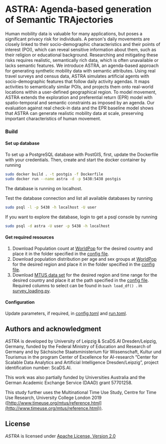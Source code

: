 # ASTRA: Agenda-based generation of Semantic TRAjectories

Human mobility data is valuable for many applications, but poses a significant privacy risk for individuals. A person's daily movements are closely linked to their socio-demographic characteristics and their points of interest (POI), which can reveal sensitive information about them, such as their religion or educational background. 
Researching and mitigating these risks requires realistic, semantically rich data, which is often unavailable or lacks semantic features. 
We introduce ASTRA, an agenda-based approach for generating synthetic mobility data with semantic attributes. 
Using real travel surveys and census data, ASTRA simulates artificial agents with socio-demographic features that follow daily activity agendas. It maps activities to semantically similar POIs, and projects them onto real-world locations within a user-defined geographical region. 
To model movement, ASTRA extends the exploration and preferential return (EPR) model with spatio-temporal and semantic constraints as imposed by an agenda. 
Our evaluation against real check-in data and the EPR baseline model shows that ASTRA can generate realistic mobility data at scale, preserving important characteristics of human movement.


### Build
#### Set up database
To set up a PostgreSQL database with PostGIS, first, update the Dockerfile with your credentials. Then, create and 
start the docker container by running
```bash
sudo docker build . -t postgis -f Dockerfile
sudo docker run --name astra -d -p 5438:5438 postgis
```
The database is running on localhost.

Test the database connection and list all available databases by running
```bash
sudo psql -l -p 5438 -h localhost -U user
```

If you want to explore the database, login to get a psql console by running
```bash
sudo psql -d astra -U user -p 5438 -h localhost
```

#### Get required resources
1) Download Population count at [WorldPop](https://hub.worldpop.org) for the desired country and place it in the folder specified in the [config file](configs/config.toml).
2) Download population distribution per age and sex groups at [WorldPop](https://hub.worldpop.org) for the desired region and place it in the folder specified in the [config file](configs/config.toml).
3) Download [MTUS data set](https://www.mtusdata.org/mtus/) for the desired region and time range for the desired country and place it at the path specified in the [config file](configs/config.toml). Required columns to select can be found in ```bash load_df() ```.
in [survey_loading.py](src/survey_processing/loading/survey_loading.py).

#### Configuration
Update parameters, if required, in [config.toml](configs/config.toml) and [run.toml](configs/run.toml).


## Authors and acknowledgment
*ASTRA* is developed by University of Leipzig & ScaDS.AI Dresden/Leipzig, Germany, funded by the Federal Ministry of 
Education and Research of Germany and by Sächsische Staatsministerium für Wissenschaft, Kultur und Tourismus in the 
program Center of Excellence for AI-research ”Center for Scalable Data Analytics and Artificial Intelligence 
Dresden/Leipzig”, project identification number: ScaDS.AI.

This work was also partially funded by Universities Australia and the German Academic Exchange Service (DAAD) grant 57701258. 

This study further uses the Multinational Time Use Study, Centre for Time Use Research, University College London 2019 ([http://www.timeuse.org/mtus/reference.html](http://www.timeuse.org/mtus/reference.html)).

## License
*ASTRA* is licensed under [Apache License, Version 2.0](LICENSE)
